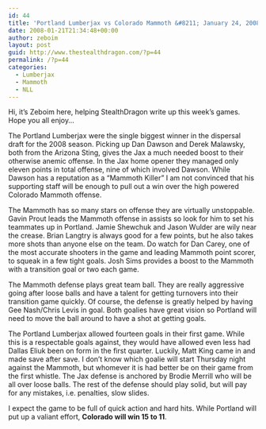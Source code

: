 ```yaml
---
id: 44
title: 'Portland Lumberjax vs Colorado Mammoth &#8211; January 24, 2008 Preview'
date: 2008-01-21T21:34:48+00:00
author: zeboim
layout: post
guid: http://www.thestealthdragon.com/?p=44
permalink: /?p=44
categories:
  - Lumberjax
  - Mammoth
  - NLL
---
```

Hi, it’s Zeboim here, helping StealthDragon write up this week’s games. Hope you all enjoy&#8230;

The Portland Lumberjax were the single biggest winner in the dispersal draft for the 2008 season. Picking up Dan Dawson and Derek Malawsky, both from the Arizona Sting, gives the Jax a much needed boost to their otherwise anemic offense. In the Jax home opener they managed only eleven points in total offense, nine of which involved Dawson. While Dawson has a reputation as a “Mammoth Killer” I am not convinced that his supporting staff will be enough to pull out a win over the high powered Colorado Mammoth offense.

The Mammoth has so many stars on offense they are virtually unstoppable. Gavin Prout leads the Mammoth offense in assists so look for him to set his teammates up in Portland. Jamie Shewchuk and Jason Wulder are wily near the crease. Brian Langtry is always good for a few points, but he also takes more shots than anyone else on the team. Do watch for Dan Carey, one of the most accurate shooters in the game and leading Mammoth point scorer, to squeak in a few tight goals. Josh Sims provides a boost to the Mammoth with a transition goal or two each game.

The Mammoth defense plays great team ball. They are really aggressive going after loose balls and have a talent for getting turnovers into their transition game quickly. Of course, the defense is greatly helped by having Gee Nash/Chris Levis in goal. Both goalies have great vision so Portland will need to move the ball around to have a shot at getting goals.

The Portland Lumberjax allowed fourteen goals in their first game. While this is a respectable goals against, they would have allowed even less had Dallas Eliuk been on form in the first quarter. Luckily, Matt King came in and made save after save. I don’t know which goalie will start Thursday night against the Mammoth, but whomever it is had better be on their game from the first whistle. The Jax defense is anchored by Brodie Merrill who will be all over loose balls. The rest of the defense should play solid, but will pay for any mistakes, i.e. penalties, slow slides.

I expect the game to be full of quick action and hard hits. While Portland will put up a valiant effort, **Colorado will win 15 to 11**.